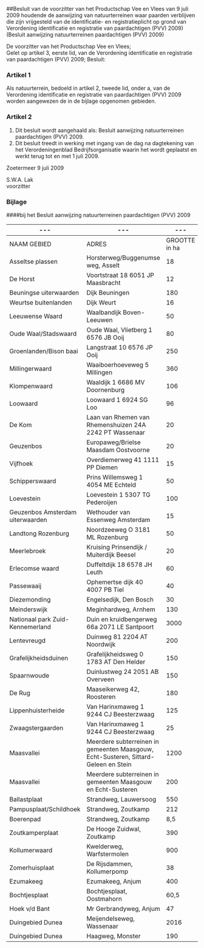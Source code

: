 <meta http-equiv='Content-Type' content='text/html; charset=utf-8' />

##Besluit van de voorzitter van het Productschap Vee en Vlees van 9 juli 2009 houdende de aanwijzing van natuurterreinen waar paarden verblijven die zijn vrijgesteld van de identificatie- en registratieplicht op grond van Verordening identificatie en registratie van paardachtigen (PVV) 2009) (Besluit aanwijzing natuurterreinen paardachtigen (PVV) 2009)

De voorzitter van het Productschap Vee en Vlees;  
Gelet op artikel 3, eerste lid, van de Verordening identificatie en registratie van paardachtigen (PVV) 2009;
Besluit:    

### Artikel  1  

Als natuurterrein, bedoeld in artikel 2, tweede lid, onder a, van de Verordening identificatie en registratie van paardachtigen (PVV) 2009 worden aangewezen de in de bijlage opgenomen gebieden.  

### Artikel  2  

1.  Dit besluit wordt aangehaald als: Besluit aanwijzing natuurterreinen paardachtigen (PVV) 2009.   
2.  Dit besluit treedt in werking met ingang van de dag na dagtekening van het Verordeningenblad Bedrijfsorganisatie waarin het wordt geplaatst en werkt terug tot en met 1 juli 2009.   

Zoetermeer 
9 juli 2009   

S.W.A. Lak  
voorzitter   

### Bijlage  

####bij het Besluit aanwijzing natuurterreinen paardachtigen (PVV) 2009

| --- | --- | --- | --- |
|---|---|---|---|
| NAAM GEBIED  | ADRES  | GROOTTE in ha  | TYPE GEBIED  |
| Asseltse plassen  | Horsterweg/Buggenumse weg, Asselt  | 18  | uiterwaard  |
| De Horst  | Voortstraat 18 6051 JP Maasbracht  | 12  | uiterwaard  |
| Beuningse uiterwaarden  | Dijk Beuningen  | 180  | uiterwaard  |
| Weurtse buitenlanden  | Dijk Weurt  | 16  | uiterwaard  |
| Leeuwense Waard  | Waalbandijk Boven-Leeuwen  | 50  | uiterwaard  |
| Oude Waal/Stadswaard  | Oude Waal, Vlietberg 1 6576 JB Ooij  | 80  | uiterwaard  |
| Groenlanden/Bison baai  | Langstraat 10 6576 JP Ooij  | 250  | uiterwaard en binnendijks  |
| Millingerwaard  | Waaiboerhoeveweg 5 Millingen  | 360  | uiterwaard  |
| Klompenwaard  | Waaldijk 1 6686 MV Doornenburg  | 106  | uiterwaard  |
| Loowaard  | Loowaard 1 6924 SG Loo  | 96  | uiterwaard  |
| De Kom  | Laan van Rhemen van Rhemenshuizen 24A 2242 PT Wassenaar  | 20  | duinen  |
| Geuzenbos  | Europaweg/Brielse Maasdam Oostvoorne  | 20  | bos en leidingenstrook  |
| Vijfhoek  | Overdiemerweg 41 1111 PP Diemen  | 15  | bos en weide op klei-op-veen grond  |
| Schipperswaard  | Prins Willemsweg 1 4054 ME Echteld  | 50  | uiterwaard  |
| Loevestein  | Loevestein 1 5307 TG Pederoijen  | 100  | uiterwaard  |
| Geuzenbos Amsterdam uiterwaarden  | Wethouder van Essenweg Amsterdam  | 15  | uiterwaard  |
| Landtong Rozenburg  | Noordzeeweg O 3181 ML Rozenburg  | 50  | duinen  |
| Meerlebroek  | Kruising Prinsendijk / Muiterdijk Beesel  | 20  | droge zandgrond met vennen  |
| Erlecomse waard  | Duffeltdijk 18 6578 JH Leuth  | 60  | uiterwaard  |
| Passewaaij  | Ophemertse dijk 40 4007 PB Tiel  | 40  | uiterwaard  |
| Diezemonding  | Engelsedijk, Den Bosch  | 30  | uiterwaard  |
| Meinderswijk  | Meginhardweg, Arnhem  | 130  | uiterwaard  |
| Nationaal park Zuid-Kennemerland  | Duin en kruidbengerweg 66a 2071 LE Santpoort  | 3000  | duingebied  |
| Lentevreugd  | Duinweg 81 2204 AT Noordwijk  | 200  | natuurontwikkelingsgebied  |
| Grafelijkheidsduinen  | Grafelijkheidsweg 0 1783 AT Den Helder  | 150  | duingebied  |
| Spaarnwoude  | Duinlustweg 24 2051 AB Overveen  | 150  | diversen o.a. veengebieden  |
| De Rug  | Maaseikerweg 42, Roosteren  | 180  | waterwingebied  |
| Lippenhuisterheide  | Van Harinxmaweg 1 9244 CJ Beesterzwaag  | 125  | heide  |
| Zwaagstergaarden  | Van Harinxmaweg 1 9244 CJ Beesterzwaag  | 25  | vochtig hooiland, beheersgebied  |
| Maasvallei  | Meerdere subterreinen in gemeenten Maasgouw, Echt-Susteren, Sittard-Geleen en Stein  | 1200  | rivierengebied  |
| Maasvallei  | Meerdere subterreinen in gemeenten Maasgouw en Echt-Susteren  | 200  | rivierengebied  |
| Ballastplaat  | Strandweg, Lauwersoog  | 550  | afgesloten zoute zeearm  |
| Pampusplaat/Schildhoek  | Strandweg, Zoutkamp  | 212  | afgesloten zoute zeearm  |
| Boerenpad  | Strandweg, Zoutkamp  | 8,5  | afgesloten zoute zeearm  |
| Zoutkamperplaat  | De Hooge Zuidwal, Zoutkamp  | 390  | afgesloten zoute zeearm  |
| Kollumerwaard  | Kwelderweg, Warfstermolen  | 900  | afgesloten zoute zeearm  |
| Zomerhuisplaat  | De Rijsdammen, Kollumerpomp  | 38  | afgesloten zoute zeearm  |
| Ezumakeeg  | Ezumakeeg, Anjum  | 400  | afgesloten zoute zeearm  |
| Bochtjesplaat  | Bochtjesplaat, Oostmahorn  | 60,5  | afgesloten zoute zeearm  |
| Hoek v/d Bant  | Mr Gerbrandyweg, Anjum  | 47  | afgesloten zoute zeearm  |
| Duingebied Dunea  | Meijendelseweg, Wassenaar  | 2016  | duingebied  |
| Duingebied Dunea  | Haagweg, Monster  | 190  | duingebied  |

